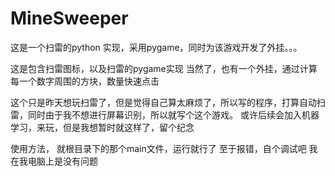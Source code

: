 # MineSweeper
这是一个扫雷的python 实现，采用pygame，同时为该游戏开发了外挂。。。 

这是包含扫雷图标，以及扫雷的pygame实现
当然了，也有一个外挂，通过计算每一个数字周围的方块，数量快速点击

这个只是昨天想玩扫雷了，但是觉得自己算太麻烦了，所以写的程序，打算自动扫雷，同时由于我不想进行屏幕识别，所以就写个这个游戏。
或许后续会加入机器学习，来玩，但是我想暂时就这样了，留个纪念

使用方法， 就根目录下的那个main文件，运行就行了
至于报错，自个调试吧
我在我电脑上是没有问题

